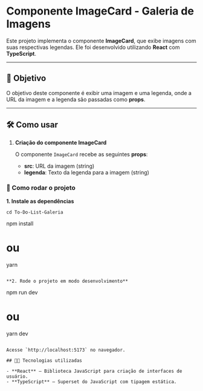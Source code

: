 # Componente ImageCard - Galeria de Imagens

Este projeto implementa o componente **ImageCard**, que exibe imagens com suas respectivas legendas. Ele foi desenvolvido utilizando **React** com **TypeScript**.

---

## 🎯 Objetivo

O objetivo deste componente é exibir uma imagem e uma legenda, onde a URL da imagem e a legenda são passadas como **props**.

---

## 🛠️ Como usar

1. **Criação do componente ImageCard**
    
    O componente `ImageCard` recebe as seguintes **props**:
    
    - **src**: URL da imagem (string)
    - **legenda**: Texto da legenda para a imagem (string)

### **🚀 Como rodar o projeto**

**1. Instale as dependências**

```
cd To-Do-List-Galeria
```
npm install
# ou
yarn
```

**2. Rode o projeto em modo desenvolvimento**

```
npm run dev
# ou
yarn dev
```

Acesse `http://localhost:5173` no navegador.

## 🧑‍💻 Tecnologias utilizadas

- **React** – Biblioteca JavaScript para criação de interfaces de usuário.
- **TypeScript** – Superset do JavaScript com tipagem estática.
